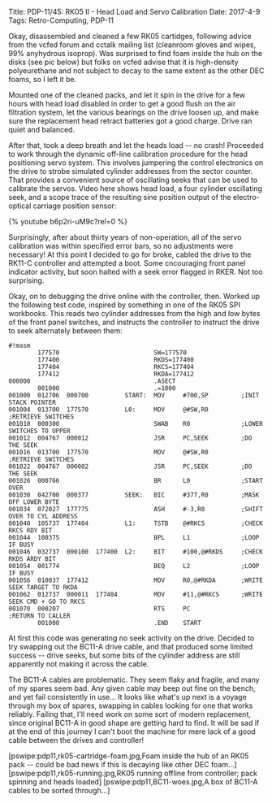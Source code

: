 Title: PDP-11/45: RK05 II - Head Load and Servo Calibration
Date: 2017-4-9
Tags: Retro-Computing, PDP-11

Okay, disassembled and cleaned a few RK05 cartidges, following advice from the vcfed forum and cctalk
mailing list (cleanroom gloves and wipes, 99% anyhydrous isoprop).  Was surprised to find foam inside
the hub on the disks (see pic below) but folks on vcfed advise that it is high-density polyeurethane
and not subject to decay to the same extent as the other DEC foams, so I left it be.

Mounted one of the cleaned packs, and let it spin in the drive for a few hours with head load disabled
in order to get a good flush on the air filtration system, let the various bearings on the drive loosen up,
and make sure the replacement head retract batteries got a good charge.  Drive ran quiet and balanced.

After that, took a deep breath and let the heads load -- no crash!  Proceeded to work through the dynamic
off-line calibration procedure for the head positioning servo system.  This involves jumpering the control
electronics on the drive to strobe simulated cylinder addresses from the sector counter.  That provides
a convenient source of oscillating seeks that can be used to calibrate the servos.  Video here shows head
load, a four cylinder oscillating seek, and a scope trace of the resulting sine position output of the electro-optical carriage position sensor:

{% youtube b6p2ri-uM9c?rel=0 %}

Surprisingly, after about thirty years of non-operation, all of the servo calibration was within specified
error bars, so no adjustments were necessary!  At this point I decided to go for broke, cabled the drive
to the RK11-C controller and attempted a boot.  Some cncouraging front panel indicator activity, but soon
halted with a seek error flagged in RKER.  Not too surprising.

Okay, on to debugging the drive online with the controller, then. Worked up the following test code, inspired
by something in one of the RK05 SPI workbooks.  This reads two cylinder addresses from the high and low
bytes of the front panel switches, and instructs the controller to instruct the drive to seek alternately
between them:

    #!masm
            177570                          SW=177570
            177400                          RKDS=177400
            177404                          RKCS=177404
            177412                          RKDA=177412
    000000                                  .ASECT
            001000                          .=1000
    001000  012706  000700          START:  MOV     #700,SP         ;INIT STACK POINTER
    001004  013700  177570          L0:     MOV     @#SW,R0         ;RETRIEVE SWITCHES
    001010  000300                          SWAB    R0              ;LOWER SWITCHES TO UPPER
    001012  004767  000012                  JSR     PC,SEEK         ;DO THE SEEK
    001016  013700  177570                  MOV     @#SW,R0         ;RETRIEVE SWITCHES
    001022  004767  000002                  JSR     PC,SEEK         ;DO THE SEEK
    001026  000766                          BR      L0              ;START OVER
    001030  042700  000377          SEEK:   BIC     #377,R0         ;MASK OFF LOWER BYTE
    001034  072027  177775                  ASH     #-3,R0          ;SHIFT OVER TO CYL ADDRESS
    001040  105737  177404          L1:     TSTB    @#RKCS          ;CHECK RKCS RDY BIT
    001044  100375                          BPL     L1              ;LOOP IF BUSY
    001046  032737  000100  177400  L2:     BIT     #100,@#RKDS     ;CHECK RKDS ARDY BIT
    001054  001774                          BEQ     L2              ;LOOP IF BUSY
    001056  010037  177412                  MOV     R0,@#RKDA       ;WRITE SEEK TARGET TO RKDA
    001062  012737  000011  177404          MOV     #11,@#RKCS      ;WRITE SEEK CMD + GO TO RKCS
    001070  000207                          RTS     PC              ;RETURN TO CALLER
            001000                          .END    START

At first this code was generating no seek activity on the drive.  Decided to try swapping out the BC11-A
drive cable, and that produced some limited success -- drive seeks, but some bits of the cylinder address
are still apparently not making it across the cable.

The BC11-A cables are problematic.  They seem flaky and fragile, and many of my spares seem bad.  Any given
cable may beep out fine on the bench, and yet fail consistently in use...  It looks like what's up next is a
voyage through my box of spares, swapping in cables looking for one that works reliably.  Failing that, I'll
need work on some sort of modern replacement, since original BC11-A in good shape are getting hard to find.
It will be sad if at the end of this journey I can't boot the machine for mere lack of a good cable between
the drives and controller!

[pswipe:pdp11,rk05-cartridge-foam.jpg,Foam inside the hub of an RK05 pack -- could be bad news if this is decaying like other DEC foam...]
[pswipe:pdp11,rk05-running.jpg,RK05 running offline from controller; pack spinning and heads loaded]
[pswipe:pdp11,BC11-woes.jpg,A box of BC11-A cables to be sorted through...]

